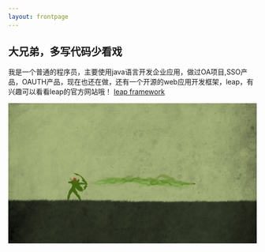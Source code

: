 ```yaml
---
layout: frontpage
---
```


## 大兄弟，多写代码少看戏

我是一个普通的程序员，主要使用java语言开发企业应用，做过OA项目,SSO产品，OAUTH产品，现在也还在做，还有一个开源的web应用开发框架，leap，有兴趣可以看看leap的官方网站哦！
[leap framework](http://leapframework.org/)

!["风行者"][1]

 [1]: /static/img/banner.png "banner.png"